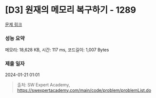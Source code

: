 # [D3] 원재의 메모리 복구하기 - 1289 

[문제 링크](https://swexpertacademy.com/main/code/problem/problemDetail.do?contestProbId=AV19AcoKI9sCFAZN) 

### 성능 요약

메모리: 18,628 KB, 시간: 117 ms, 코드길이: 1,007 Bytes

### 제출 일자

2024-01-21 01:01



> 출처: SW Expert Academy, https://swexpertacademy.com/main/code/problem/problemList.do